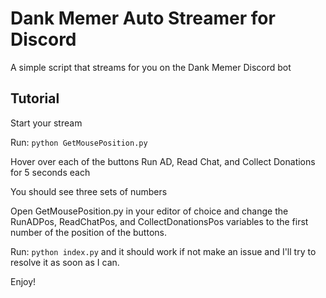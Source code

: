 # Dank Memer Auto Streamer for Discord

A simple script that streams for you on the Dank Memer Discord bot

## Tutorial

Start your stream

Run: `python GetMousePosition.py`

Hover over each of the buttons Run AD, Read Chat, and Collect Donations for 5 seconds each

You should see three sets of numbers

Open GetMousePosition.py in your editor of choice and change the RunADPos, ReadChatPos, and CollectDonationsPos variables to the first number of the position of the buttons.

Run: `python index.py` and it should work if not make an issue and I'll try to resolve it as soon as I can.

Enjoy!
